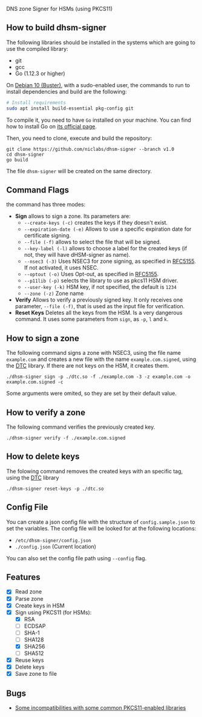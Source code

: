 DNS zone Signer for HSMs (using PKCS11)

## How to build dhsm-signer

The following libraries should be installed in the systems which are going to use the compiled library:

* git
* gcc
* Go (1.12.3 or higher)

On [Debian 10 (Buster)](https://www.debian.org), with a sudo-enabled user, the commands to run to install dependencies and 
build are the following:

```bash
# Install requirements
sudo apt install build-essential pkg-config git
```

To compile it, you need to have `Go` installed on your machine. You can find how to install Go on [its official page](https://golang.org/doc/install).

Then, you need to clone, execute and build the repository: 

```
git clone https://github.com/niclabs/dhsm-signer --branch v1.0
cd dhsm-signer
go build
```

The file `dhsm-signer` will be created on the same directory.

## Command Flags

the command has three modes:
* **Sign** allows to sign a zone. Its parameters are:
    * `--create-keys (-c)` creates the keys if they doesn't exist.
    * `--expiration-date (-e)` Allows to use a specific expiration date for certificate signing.
    * `--file (-f)` allows to select the file that will be signed.
    * `--key-label (-l)` allows to choose a label for the created keys (if not, they will have dHSM-signer as name).
    * `--nsec3 (-3)` Uses NSEC3 for zone signing, as specified in [RFC5155](https://tools.ietf.org/html/rfc5155). If not activated, it uses NSEC.
    * `--optout (-o)` Uses Opt-out, as specified in [RFC5155](https://tools.ietf.org/html/rfc5155).
    * `--p11lib (-p)` selects the library to use as pkcs11 HSM driver.
    * `--user-key (-k)` HSM key, if not specified, the default is `1234`
    * `--zone (-z)` Zone name
* **Verify** Allows to verify a previously signed key. It only receives one parameter, `--file (-f)`, that is used as the input file for verification.
* **Reset Keys** Deletes all the keys from the HSM. Is a very dangerous command. It uses some parameters from `sign`, as `-p`, `l` and `k`.


## How to sign a zone

The following command signs a zone with NSEC3, using the file name `example.com` and creates a new file with the name `example.com.signed`, using the [DTC](https://github.com/niclabs/dtc) library. If there are not keys on the HSM, it creates them.

```
./dhsm-signer sign -p ./dtc.so -f ./example.com -3 -z example.com -o example.com.signed -c
```

Some arguments were omited, so they are set by their default value.

## How to verify a zone

The following command verifies the previously created key.

```
./dhsm-signer verify -f ./example.com.signed
```

## How to delete keys

The folowing command removes the created keys with an specific tag, using the  [DTC](https://github.com/niclabs/dtc) library

```
./dhsm-signer reset-keys -p ./dtc.so
```

## Config File

You can create a json config file with the structure of `config.sample.json` to set the variables.
The config file will be looked for at the following locations:

 * `/etc/dhsm-signer/config.json`
 * `./config.json` (Current location)

You can also set the config file path using `--config` flag.

## Features

- [x] Read zone
- [x] Parse zone
- [x] Create keys in HSM
- [x] Sign using PKCS11 (for HSMs):
    - [x] RSA
    - [ ] ECDSAP
    - [ ] SHA-1
    - [ ] SHA128
    - [x] SHA256
    - [ ] SHA512
- [x] Reuse keys
- [x] Delete keys
- [x] Save zone to file

## Bugs
* [Some incompatibilities with some common PKCS11-enabled libraries](https://github.com/niclabs/dhsm-signer/issues/8)
